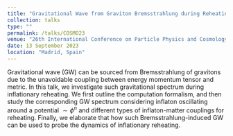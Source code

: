 ```yaml
---
title: "Gravitational Wave from Graviton Bremsstrahlung during Reheating"
collection: talks
type: ""
permalink: /talks/COSMO23
venue: "26th International Conference on Particle Physics and Cosmology (COSMO 2023)"
date: 13 September 2023 
location: "Madrid, Spain"
---
```


Gravitational wave (GW) can be sourced from Bremsstrahlung of gravitons due to  the unavoidable coupling between energy momentum tensor and metric.  In this talk, we investigate such  gravitational spectrum during inflationary reheating. We first outline the computation formalism, and then study the corresponding  GW spectrum considering inflaton oscillating around a potential $\sim \phi^{n}$ and different types of inflaton-matter couplings for reheating. Finally, we elaborate that how such Bremsstrahlung-induced GW can be used to probe the dynamics of inflationary reheating.
